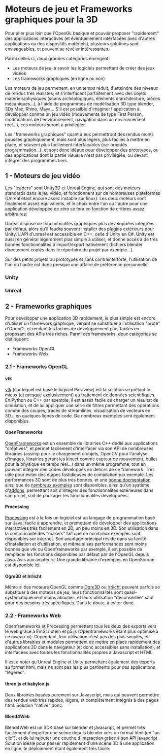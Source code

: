 # Moteurs de jeu et Frameworks graphiques pour la 3D

Pour aller plus loin que l'OpenGL basique et pouvoir proposer "rapidement" des applications interactives (et éventuellement interfacées avec d'autres applications ou des dispositifs matériels), plusieurs solutions sont envisageables, et peuvent se révéler intéressantes.

Parmi celles ci, deux grandes catégories émergent:
* Les moteurs de jeu, à savoir les logiciels permettant de créer des jeux vidéos
* Les frameworks graphiques (en ligne ou non)

Les moteurs de jeu permettent, en un temps réduit, d'atteindre des niveaux de rendus très réalistes, et s'interfacent parfaitement avec des objets matériels/physiques (scans archéologiques, éléments d'architecture, pièces mécaniques...), à l'aide de programmes de modélisation 3D type blender, 3Ds Max, Rhino, Maya... S'il est possible d'imaginer l'application à développer comme un jeu vidéo (mouvements de type First Person, modifications de l'environnement, navigation dans un environnement réel...), ces moteurs seront à privilégier.

Les "frameworks graphiques" quant à eux permettront des rendus moins poussés graphiquement, mais sont plus légers, plus faciles à mettre en place, et souvent plus facilement interfaçables (car orientés programmation...), et sont donc idéaux pour développer des prototypes, ou des applications dont la partie visuelle n'est pas privilégiée, ou devant intégrer des programmes tiers.

## 1 - Moteurs de jeu vidéo

Les "leaders" sont Unity3D et Unreal Engine, qui sont des moteurs standards dans le jeu vidéo, et fonctionnent sur de nombreuses plateformes (Unreal étant encore assez instable sur linux). Les deux moteurs sont finalement assez équivalents, et le choix entre l'un ou l'autre pour une application développée de zéro se fera en fonction de critères assez arbitraires:

Unreal dispose de fonctionnalités graphiques plus développées intégrées par défaut, alors qu'il faudra souvent installer des plugins extérieurs pour Unity. L'API d'unreal est accessible en C++, celle d'Unity en C#. Unity est aussi en général légèrement plus simple à utiliser, et donne accès à de très bonnes fonctionnalités d'import/export nativement (fichiers blender directement copiés dans le répertoire du projet par exemple...).

Sur des petits projets ou prototypes et sans contrainte forte, l'utilisation de l'un ou l'autre est donc presque une affaire de préférence personnelle.

### Unity

### Unreal

## 2 - Frameworks graphiques

Pour développer une application 3D rapidement, le plus simple est encore d'utiliser un framework graphique, venant se substituer à l'utilisation "brute" d'OpenGL et rendant les taches de développement plus faciles en proposant des APIs très riches. 
Parmi ces frameworks, deux catégories se distinguent:
* Frameworks OpenGL
* Frameworks Web

### 2.1 - Frameworks OpenGL

#### vtk
[vtk](https://www.vtk.org/) (sur lequel est basé le logiciel Paraview) est la solution se prétant le mieux (et presque exclusivement) au traitement de données scientifiques. En Python ou C++ par exemple, il est assez facile de charger un résultat de simulation, et de lui appliquer une série de filtres permettant des opérations comme des coupes, tracés de streamlines, visualisation de vecteurs en 3D... en quelques lignes de code. De nombreux exemples sont également disponibles.

#### OpenFrameworks
[OpenFrameworks](https://openframeworks.cc/) est un ensemble de librairies C++ dédié aux applications "créatives", et permet facilement d'interfacer via son API de nombreuses librairies (assimp pour le chargement d'objets, OpenCV pour l'analyse d'images, librairies gérant les kinect comme capteur de mouvement, bullet pour la physique en temps réel...) dans un même programme, tout en pouvant intégrer des codes développés en dehors de ce framework. Très utile pour éviter des étapes fastidieuses de compilation par exemple. Les performances 3D sont de plus très bonnes, et une [bonne docmentation](https://openframeworks.cc/learning/) ainsi que de [nombreux exemples](https://github.com/openframeworks/openFrameworks/tree/master/examples) sont disponibles, ainsi qu'un système d'[addons](https://openframeworks.cc/learning/01_basics/how_to_add_addon_to_project/), permettant soit d'intégrer des fonctionnalités extérieures dans son projet, soit de packager les fonctionnalités développées.

#### Processing
[Processing](https://processing.org/) est à la fois un logiciel est un langage de programmation basé sur Java, facile à apprendre, et premettant de développer des applications interactives très facilement en 2D, un peu moins en 3D. Son utilisation dans la communauté des "makers" fait que de nombreux exemples sont disponibles sur internet.
Son avantage principal réside dans sa facilté d'installation et d'utilisation, et même si ses performances sont moins bonnes que vtk ou Openframeworks par exemple, il est possible de remplacer les fonctions disponibles par défaut par de l'OpenGL depuis Java. Avis aux amateurs!
Une grande librairie d'exemples en OpenSource est disponible [ici](https://www.openprocessing.org/).

#### Ogre3D et Irrlicht
Même si des moteurs OpenGL comme [Ogre3D](https://www.ogre3d.org/) ou [Irrlicht](http://irrlicht.sourceforge.net/) peuvent parfois se substituer à des moteurs de jeu, leurs fonctionnalités sont quasi-systématiquement moins abouties, et leurs utilisation "déconseillée" sauf pour des besoins très spécifiques. Dans le doute, à éviter donc.

### 2.2 - Frameworks Web
Openframeworks et Processing permettent tous les deux des exports vers le web grâce à EmScriptem et p5.js (Openframeworks étant plus optimisé à ce niveau-ci). Cependant, leur utilisation n'est pas des plus simples, et d'autres librairies et modules permettent de mettre en place rapidement des applications 3D dans le navigateur (et donc accessibles sans installation), et interfacées avec toutes les fonctionnalités propres à Javascript et HTML.

Il est à noter qu'Unreal Engine et Unity permettent également des exports au format html, mais ne sont pas les plus pertinents pour des applications "légères".

#### three.js et babylon.js
Deux librairies basées purement sur Javascript, mais qui peuvent permettre des rendus web très rapides, légers, et complètement intégrés à des pages html. Solution "native" donc.

#### Blend4Web
Blend4Web est un SDK basé sur blender et javascript, et permet très facilement d'exporter une scène depuis blender vers un format html (en "un clic"), et de lui rajouter une couche d'interaction grâce à son API javascript. Solution idéale pour passer rapidement d'une scène 3D à une application en ligne, le déploiement étant également très facile.

